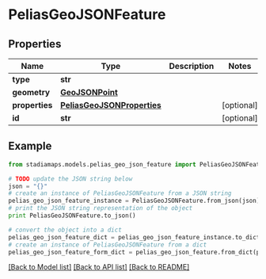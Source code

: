 # PeliasGeoJSONFeature


## Properties
Name | Type | Description | Notes
------------ | ------------- | ------------- | -------------
**type** | **str** |  | 
**geometry** | [**GeoJSONPoint**](GeoJSONPoint.md) |  | 
**properties** | [**PeliasGeoJSONProperties**](PeliasGeoJSONProperties.md) |  | [optional] 
**id** | **str** |  | [optional] 

## Example

```python
from stadiamaps.models.pelias_geo_json_feature import PeliasGeoJSONFeature

# TODO update the JSON string below
json = "{}"
# create an instance of PeliasGeoJSONFeature from a JSON string
pelias_geo_json_feature_instance = PeliasGeoJSONFeature.from_json(json)
# print the JSON string representation of the object
print PeliasGeoJSONFeature.to_json()

# convert the object into a dict
pelias_geo_json_feature_dict = pelias_geo_json_feature_instance.to_dict()
# create an instance of PeliasGeoJSONFeature from a dict
pelias_geo_json_feature_form_dict = pelias_geo_json_feature.from_dict(pelias_geo_json_feature_dict)
```
[[Back to Model list]](../README.md#documentation-for-models) [[Back to API list]](../README.md#documentation-for-api-endpoints) [[Back to README]](../README.md)


